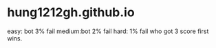# hung1212gh.github.io
easy: bot 3% fail
medium:bot 2% fail
hard: 1% fail
who got 3 score first wins.
